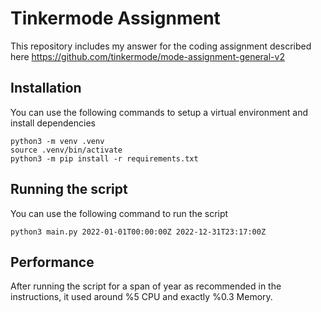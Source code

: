 # Tinkermode Assignment
This repository includes my answer for the coding assignment described here https://github.com/tinkermode/mode-assignment-general-v2

## Installation
You can use the following commands to setup a virtual environment and install dependencies
```
python3 -m venv .venv
source .venv/bin/activate
python3 -m pip install -r requirements.txt
```

## Running the script
You can use the following command to run the script
```
python3 main.py 2022-01-01T00:00:00Z 2022-12-31T23:17:00Z
```

## Performance

After running the script for a span of year as recommended in the instructions, it used around %5 CPU and exactly %0.3 Memory.